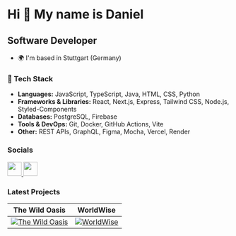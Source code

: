 Hi 👋 My name is Daniel
========================

Software Developer
------------------

* 🌍  I'm based in Stuttgart (Germany)

### 🔧 Tech Stack
- **Languages:** JavaScript, TypeScript, Java, HTML, CSS, Python
- **Frameworks & Libraries:** React, Next.js, Express, Tailwind CSS, Node.js, Styled-Components
- **Databases:** PostgreSQL, Firebase
- **Tools & DevOps:** Git, Docker, GitHub Actions, Vite
- **Other:** REST APIs, GraphQL, Figma, Mocha, Vercel, Render

### Socials

<p align="left"> <a href="https://www.github.com/danielmuszkiet" target="_blank" rel="noreferrer"> <picture> <source media="(prefers-color-scheme: dark)" srcset="https://raw.githubusercontent.com/danielcranney/readme-generator/main/public/icons/socials/github-dark.svg" /> <source media="(prefers-color-scheme: light)" srcset="https://raw.githubusercontent.com/danielcranney/readme-generator/main/public/icons/socials/github.svg" /> <img src="https://raw.githubusercontent.com/danielcranney/readme-generator/main/public/icons/socials/github.svg" width="32" height="32" /> </picture> </a> <a href="https://www.linkedin.com/in/daniel-muszkiet" target="_blank" rel="noreferrer"> <picture> <source media="(prefers-color-scheme: dark)" srcset="https://raw.githubusercontent.com/danielcranney/readme-generator/main/public/icons/socials/linkedin-dark.svg" /> <source media="(prefers-color-scheme: light)" srcset="https://raw.githubusercontent.com/danielcranney/readme-generator/main/public/icons/socials/linkedin.svg" /> <img src="https://raw.githubusercontent.com/danielcranney/readme-generator/main/public/icons/socials/linkedin.svg" width="32" height="32" /> </picture> </a></p>

### Latest Projects

| The Wild Oasis | WorldWise |
|----------------|-----------|
| [![The Wild Oasis](https://github.com/user-attachments/assets/9bbd9d11-e7bf-4dc1-9906-9b64cab0c29e)](https://the-wild-oasis-pi-ten.vercel.app) | [![WorldWise](https://github.com/user-attachments/assets/98236d4a-b5e2-445a-8f72-b2d6defcb741)](https://worldwise-eta-nine.vercel.app/)   




